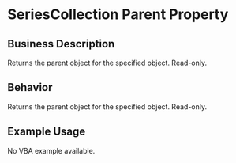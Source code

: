 # SeriesCollection Parent Property

## Business Description
Returns the parent object for the specified object. Read-only.

## Behavior
Returns the parent object for the specified object. Read-only.

## Example Usage
No VBA example available.